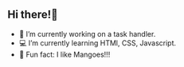 ## Hi there!🚀



- 📅 I’m currently working on a task handler.
- 💻 I’m currently learning HTMl, CSS, Javascript.
- 🥭 Fun fact: I like Mangoes!!!

